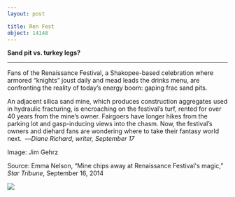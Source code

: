 ```yaml
---
layout: post

title: Ren Fest
object: 14148
---
```

**Sand pit vs. turkey legs?**

****

Fans of the Renaissance Festival, a Shakopee-based celebration where armored “knights” joust daily and mead leads the drinks menu, are confronting the reality of today’s energy boom: gaping frac sand pits.

An adjacent silica sand mine, which produces construction aggregates used in hydraulic fracturing, is encroaching on the festival’s turf, rented for over 40 years from the mine’s owner. Fairgoers have longer hikes from the parking lot and gasp-inducing views into the chasm. Now, the festival’s owners and diehard fans are wondering where to take their fantasy world next. 
 —*Diane Richard, writer, September 17*

Image: Jim Gehrz

Source: Emma Nelson, “Mine chips away at Renaissance Festival's magic,” *Star Tribune*, September 16, 2014

![]({{siteurl.base}}/images/14-09-17_23.54_RenFestFracEDIT-1.jpeg)
